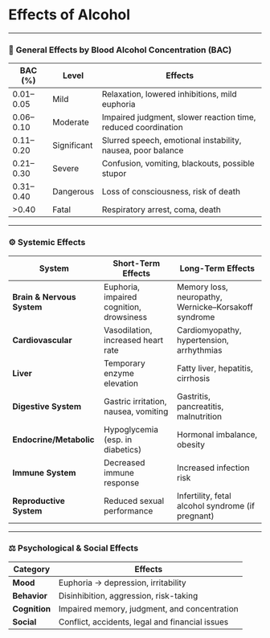 # Effects of Alcohol
---

### 🧠 **General Effects by Blood Alcohol Concentration (BAC)**

| **BAC (%)** | **Level**   | **Effects**                                                   |
| ----------- | ----------- | ------------------------------------------------------------- |
| 0.01–0.05   | Mild        | Relaxation, lowered inhibitions, mild euphoria                |
| 0.06–0.10   | Moderate    | Impaired judgment, slower reaction time, reduced coordination |
| 0.11–0.20   | Significant | Slurred speech, emotional instability, nausea, poor balance   |
| 0.21–0.30   | Severe      | Confusion, vomiting, blackouts, possible stupor               |
| 0.31–0.40   | Dangerous   | Loss of consciousness, risk of death                          |
| >0.40       | Fatal       | Respiratory arrest, coma, death                               |

---

### ⚙️ **Systemic Effects**

| **System**                 | **Short-Term Effects**                   | **Long-Term Effects**                                |
| -------------------------- | ---------------------------------------- | ---------------------------------------------------- |
| **Brain & Nervous System** | Euphoria, impaired cognition, drowsiness | Memory loss, neuropathy, Wernicke–Korsakoff syndrome |
| **Cardiovascular**         | Vasodilation, increased heart rate       | Cardiomyopathy, hypertension, arrhythmias            |
| **Liver**                  | Temporary enzyme elevation               | Fatty liver, hepatitis, cirrhosis                    |
| **Digestive System**       | Gastric irritation, nausea, vomiting     | Gastritis, pancreatitis, malnutrition                |
| **Endocrine/Metabolic**    | Hypoglycemia (esp. in diabetics)         | Hormonal imbalance, obesity                          |
| **Immune System**          | Decreased immune response                | Increased infection risk                             |
| **Reproductive System**    | Reduced sexual performance               | Infertility, fetal alcohol syndrome (if pregnant)    |

---

### ⚖️ **Psychological & Social Effects**

| **Category**  | **Effects**                                     |
| ------------- | ----------------------------------------------- |
| **Mood**      | Euphoria → depression, irritability             |
| **Behavior**  | Disinhibition, aggression, risk-taking          |
| **Cognition** | Impaired memory, judgment, and concentration    |
| **Social**    | Conflict, accidents, legal and financial issues |
